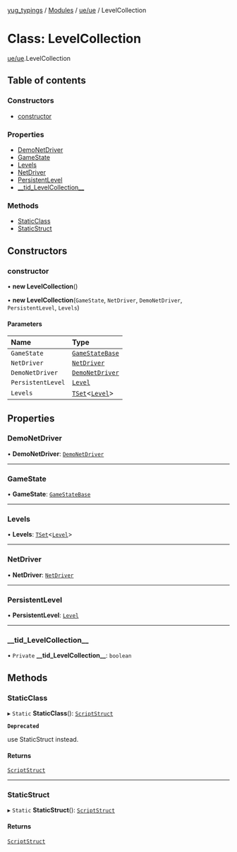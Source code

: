 [yug_typings](../README.md) / [Modules](../modules.md) / [ue/ue](../modules/ue_ue.md) / LevelCollection

# Class: LevelCollection

[ue/ue](../modules/ue_ue.md).LevelCollection

## Table of contents

### Constructors

- [constructor](ue_ue.LevelCollection.md#constructor)

### Properties

- [DemoNetDriver](ue_ue.LevelCollection.md#demonetdriver)
- [GameState](ue_ue.LevelCollection.md#gamestate)
- [Levels](ue_ue.LevelCollection.md#levels)
- [NetDriver](ue_ue.LevelCollection.md#netdriver)
- [PersistentLevel](ue_ue.LevelCollection.md#persistentlevel)
- [\_\_tid\_LevelCollection\_\_](ue_ue.LevelCollection.md#__tid_levelcollection__)

### Methods

- [StaticClass](ue_ue.LevelCollection.md#staticclass)
- [StaticStruct](ue_ue.LevelCollection.md#staticstruct)

## Constructors

### constructor

• **new LevelCollection**()

• **new LevelCollection**(`GameState`, `NetDriver`, `DemoNetDriver`, `PersistentLevel`, `Levels`)

#### Parameters

| Name | Type |
| :------ | :------ |
| `GameState` | [`GameStateBase`](ue_ue.GameStateBase.md) |
| `NetDriver` | [`NetDriver`](ue_ue.NetDriver.md) |
| `DemoNetDriver` | [`DemoNetDriver`](ue_ue.DemoNetDriver.md) |
| `PersistentLevel` | [`Level`](ue_ue.Level.md) |
| `Levels` | [`TSet`](../interfaces/ue_puerts.TSet.md)<[`Level`](ue_ue.Level.md)\> |

## Properties

### DemoNetDriver

• **DemoNetDriver**: [`DemoNetDriver`](ue_ue.DemoNetDriver.md)

___

### GameState

• **GameState**: [`GameStateBase`](ue_ue.GameStateBase.md)

___

### Levels

• **Levels**: [`TSet`](../interfaces/ue_puerts.TSet.md)<[`Level`](ue_ue.Level.md)\>

___

### NetDriver

• **NetDriver**: [`NetDriver`](ue_ue.NetDriver.md)

___

### PersistentLevel

• **PersistentLevel**: [`Level`](ue_ue.Level.md)

___

### \_\_tid\_LevelCollection\_\_

• `Private` **\_\_tid\_LevelCollection\_\_**: `boolean`

## Methods

### StaticClass

▸ `Static` **StaticClass**(): [`ScriptStruct`](ue_ue.ScriptStruct.md)

**`Deprecated`**

use StaticStruct instead.

#### Returns

[`ScriptStruct`](ue_ue.ScriptStruct.md)

___

### StaticStruct

▸ `Static` **StaticStruct**(): [`ScriptStruct`](ue_ue.ScriptStruct.md)

#### Returns

[`ScriptStruct`](ue_ue.ScriptStruct.md)
